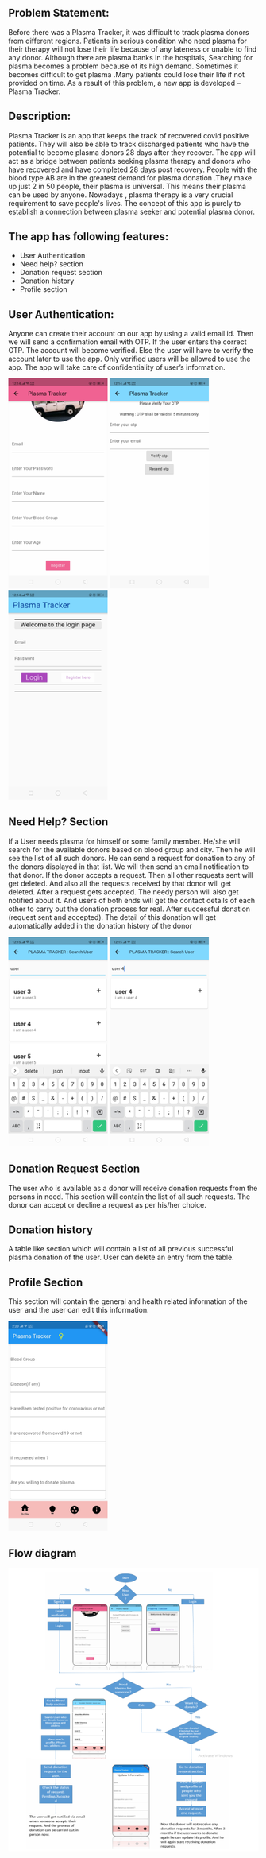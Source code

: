 ## Problem Statement:

Before there was a Plasma Tracker, it was difficult to track plasma donors from different regions. Patients in serious condition who need plasma for their therapy will not lose their life because of any lateness or unable to find any donor. Although there are plasma banks in the hospitals, Searching for plasma becomes a problem because of its high demand. Sometimes it becomes difficult to get plasma .Many patients could lose their life if not provided on time. As a result of this problem, a new app is developed – Plasma Tracker.

## Description:

Plasma Tracker is an app that keeps the track of recovered covid positive patients. They will also be able to track discharged patients who have the potential to become plasma donors 28 days after they recover. The app will act as a bridge between patients seeking plasma therapy and donors who have recovered and have completed 28 days post recovery. People with the blood type AB are in the greatest demand for plasma donation .They make up just 2 in 50 people, their plasma is universal. This means their plasma can be used by anyone. Nowadays , plasma therapy is a very crucial requirement to save people's lives. The concept of this app is purely to establish a connection between plasma seeker and potential plasma donor.

## The app has following features:

-   User Authentication​
-   Need help? section​
-   Donation request section
-   Donation history​
-   Profile section​

## User Authentication:

Anyone can create their account on our app by using a valid email id.
Then we will send a confirmation email with OTP.
If the user enters the correct OTP. The account will become verified. Else the user will have to verify the account later to use the app.
Only verified users will be allowed to use the app.
The app will take care of confidentiality of user’s information.

<img alt="User Registration" src="images/register.jpg" width="200"/>
<img alt="Email Verification" src="images/email_verify.jpg" width="200"/>
<img alt="Login" src="images/Login.jpg" width="200"/>

## Need Help? Section

If a User needs plasma for himself or some family member. He/she will search for the available donors based on blood group and city.
Then he will see the list of all such donors.
He can send a request for donation to any of the donors displayed in that list.
We will then send an email notification to that donor.
If the donor accepts a request. Then all other requests sent will get deleted. And also all the requests received by that donor will get deleted.
After a request gets accepted. The needy person will also get notified about it. And users of both ends will get the contact details of each other to carry out the donation process for real.
After successful donation (request sent and accepted). The detail of this donation will get automatically added in the donation history of the donor

<img src="images/search_user.jpg" alt="Search User" width="200"/>
<img src="images/search_user1.jpg" alt="Search User" width="200"/>

## Donation Request Section

The user who is available as a donor will receive donation requests from the persons in need.
This section will contain the list of all such requests.
The donor can accept or decline a request as per his/her choice.

## Donation history

A table like section which will contain a list of all previous successful plasma donation of the user.
User can delete an entry from the table.

## Profile Section

This section will contain the general and health related information of the user and the user can edit this information.

<img src="images/user_profile.jpg" alt="User Profile" width="200"/>

## Flow diagram

![Flow diagram](images/dataflow.png)

